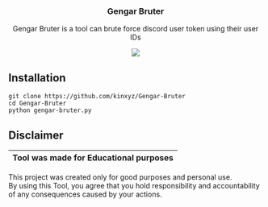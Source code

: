<h3 align="center">   
   Gengar Bruter
   </h3> 
 <p align="center"> 
 Gengar Bruter is a tool can brute force discord user token using their user IDs
 </p> 
<p align="center">
<img src="https://cdn.discordapp.com/attachments/1175528789619511366/1183067348521996390/Screenshot_2023_1209_232443.png?ex=6586fc54&is=65748754&hm=a24a7c0fe8a88b355229e1f8885fc457494ec7326cc239eeb71590988fc15f33&">
</p>
  
 <h2>Installation</h2> 
  
 ``` 
 git clone https://github.com/kinxyz/Gengar-Bruter
 cd Gengar-Bruter
 python gengar-bruter.py
 ``` 

 ## Disclaimer  
  
  |Tool was made for Educational purposes|  
  |-------------------------------------------------|  
  This project was created only for good purposes and personal use.  
  By using this Tool, you agree that you hold responsibility and accountability of any consequences caused by your actions.  
 
   

